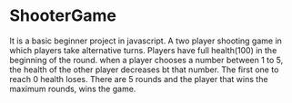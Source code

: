 # ShooterGame
It is a basic beginner project in javascript. A two player shooting game in which players take alternative turns. Players have full health(100) 
in the beginning of the round. when a player chooses a number between 1 to 5, the health of the other player decreases bt that number.
The first one to reach 0 health loses. There are 5 rounds and the player that wins the maximum rounds, wins the game.
